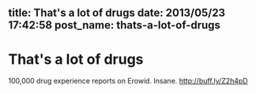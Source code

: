 title: That's a lot of drugs
date: 2013/05/23 17:42:58
post_name: thats-a-lot-of-drugs
---
# That's a lot of drugs

100,000 drug experience reports on Erowid. Insane. <http://buff.ly/Z2h4pD>
